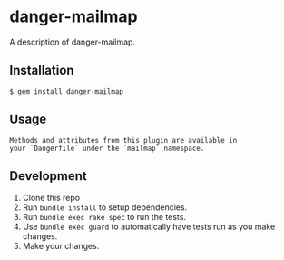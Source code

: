 # danger-mailmap

A description of danger-mailmap.

## Installation

    $ gem install danger-mailmap

## Usage

    Methods and attributes from this plugin are available in
    your `Dangerfile` under the `mailmap` namespace.

## Development

1. Clone this repo
2. Run `bundle install` to setup dependencies.
3. Run `bundle exec rake spec` to run the tests.
4. Use `bundle exec guard` to automatically have tests run as you make changes.
5. Make your changes.

